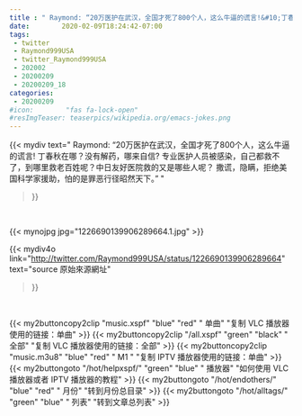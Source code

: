 ```yaml
---
title : " Raymond: “20万医护在武汉，全国才死了800个人，这么牛逼的谎言!&#10;丁春秋在哪？没有解药，哪来自信?&#10;专业医护人员被感染，自己都救不了，到哪里救老百姓呢？中日友好医院救的又是哪些人呢？&#10;撒谎，隐瞒，拒绝美国科学家援助，怕的是罪恶行径昭然天下。”  "
date:        2020-02-09T18:24:42-07:00
tags:
 - twitter
 - Raymond999USA
 - twitter_Raymond999USA
 - 202002
 - 20200209
 - 20200209_18
categories:
 - 20200209
#icon:        "fas fa-lock-open"
#resImgTeaser: teaserpics/wikipedia.org/emacs-jokes.png
---
```


{{< mydiv text=" Raymond: “20万医护在武汉，全国才死了800个人，这么牛逼的谎言!&#10;丁春秋在哪？没有解药，哪来自信?&#10;专业医护人员被感染，自己都救不了，到哪里救老百姓呢？中日友好医院救的又是哪些人呢？&#10;撒谎，隐瞒，拒绝美国科学家援助，怕的是罪恶行径昭然天下。”  "
>}}
<br>


 {{< mynojpg jpg="1226690139906289664.1.jpg" >}}<br> 



{{< mydiv4o link="http://twitter.com/Raymond999USA/status/1226690139906289664"
text="source 原始來源網址"
>}}


<br>



{{< my2buttoncopy2clip "music.xspf"        "blue"   "red"    " 单曲"  "复制 VLC 播放器使用的链接：单曲" >}} {{< my2buttoncopy2clip "/all.xspf"         "green"  "black"  " 全部"  "复制 VLC 播放器使用的链接：全部" >}} {{< my2buttoncopy2clip "music.m3u8"        "blue"   "red"    " M1 "    "复制 IPTV 播放器使用的链接：单曲" >}} {{< my2buttongoto      "/hot/helpxspf/"    "green"  "blue"   " 播放器" "如何使用 VLC 播放器或者 IPTV 播放器的教程" >}} {{< my2buttongoto      "/hot/endothers/"   "blue"   "red"    " 月份"   "转到月份总目录" >}} {{< my2buttongoto      "/hot/alltags/"     "green"  "blue"   " 列表"   "转到文章总列表" >}} 
